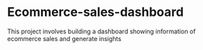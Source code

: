 # Ecommerce-sales-dashboard
This project involves building a dashboard showing information of ecommerce sales and generate insights
